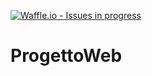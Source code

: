 [![Waffle.io - Issues in progress](https://badge.waffle.io/MaxFrax/ProgettoWeb.png?label=in%20progress&title=In%20Progress)](http://waffle.io/MaxFrax/ProgettoWeb)

# ProgettoWeb
